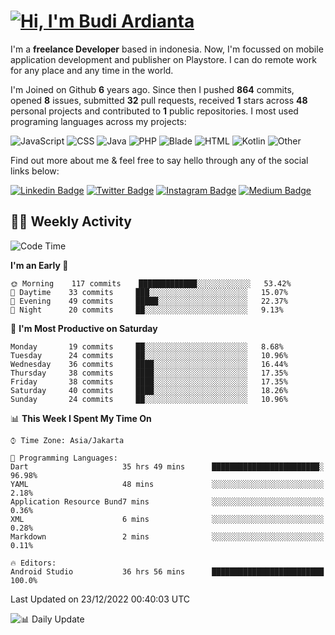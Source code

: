 # [![Hi, I'm Budi Ardianta](https://readme-typing-svg.herokuapp.com?size=24&vCenter=true&lines=%F0%9F%91%8B+Hi%2C+I'm+Budi+Ardianta+;%F0%9F%92%BB+Android+And+Web+Developer+)](https://git.io/typing-svg)

I'm a **freelance Developer** based in indonesia. Now, I'm focussed on mobile application development and publisher on Playstore. I can do remote work for any place and any time in the world.

I'm Joined on Github **6** years ago. Since then I pushed **864** commits, opened **8** issues, submitted **32** pull requests, received **1** stars across **48** personal projects and contributed to **1** public repositories.
I most used programing languages across my projects:

![JavaScript](https://img.shields.io/badge/-JavaScript-%23f1e05a?style=flat&logo=JavaScript&logoColor=white)
![CSS](https://img.shields.io/badge/-CSS-%23563d7c?style=flat&logo=CSS&logoColor=white)
![Java](https://img.shields.io/badge/-Java-%23b07219?style=flat&logo=Java&logoColor=white)
![PHP](https://img.shields.io/badge/-PHP-%234F5D95?style=flat&logo=PHP&logoColor=white)
![Blade](https://img.shields.io/badge/-Blade-%23f7523f?style=flat&logo=Blade&logoColor=white)
![HTML](https://img.shields.io/badge/-HTML-%23e34c26?style=flat&logo=HTML&logoColor=white)
![Kotlin](https://img.shields.io/badge/-Kotlin-%23A97BFF?style=flat&logo=Kotlin&logoColor=white)
![Other](https://img.shields.io/badge/-Other-%23ededed?style=flat&logo=Other&logoColor=white)

Find out more about me & feel free to say hello through any of the social links below:

[![Linkedin Badge](https://img.shields.io/badge/-budiardianata-blue?style=flat&logo=Linkedin&logoColor=white&link=https://www.linkedin.com/in/budiardianata/)](https://www.linkedin.com/in/budiardianata/)
[![Twitter Badge](https://img.shields.io/badge/-budiardianata-%231DA1F2.svg?style=flat&logo=twitter&logoColor=white&link=https://www.twitter.com/budiardianata)](https://www.linkedin.com/in/budiardianata/)
[![Instagram Badge](https://img.shields.io/badge/-budiardianata-purple?style=flat&logo=instagram&logoColor=white&link=https://instagram.com/budiardianata/)](https://instagram.com/budiardianata)
[![Medium Badge](https://img.shields.io/badge/-@budiardianata-%2312100E.svg?style=flat&logo=Medium&logoColor=white&link=https://medium.com/@budiardianata/)](https://medium.com/@budiardianata)

## 👨‍💻 Weekly Activity
<!--START_SECTION:waka-->
![Code Time](http://img.shields.io/badge/Code%20Time-1%2C315%20hrs%205%20mins-blue)

**I'm an Early 🐤** 

```text
🌞 Morning    117 commits    █████████████░░░░░░░░░░░░   53.42% 
🌆 Daytime    33 commits     ███░░░░░░░░░░░░░░░░░░░░░░   15.07% 
🌃 Evening    49 commits     █████░░░░░░░░░░░░░░░░░░░░   22.37% 
🌙 Night      20 commits     ██░░░░░░░░░░░░░░░░░░░░░░░   9.13%

```
📅 **I'm Most Productive on Saturday** 

```text
Monday       19 commits     ██░░░░░░░░░░░░░░░░░░░░░░░   8.68% 
Tuesday      24 commits     ██░░░░░░░░░░░░░░░░░░░░░░░   10.96% 
Wednesday    36 commits     ████░░░░░░░░░░░░░░░░░░░░░   16.44% 
Thursday     38 commits     ████░░░░░░░░░░░░░░░░░░░░░   17.35% 
Friday       38 commits     ████░░░░░░░░░░░░░░░░░░░░░   17.35% 
Saturday     40 commits     ████░░░░░░░░░░░░░░░░░░░░░   18.26% 
Sunday       24 commits     ██░░░░░░░░░░░░░░░░░░░░░░░   10.96%

```


📊 **This Week I Spent My Time On** 

```text
⌚︎ Time Zone: Asia/Jakarta

💬 Programming Languages: 
Dart                     35 hrs 49 mins      ████████████████████████░   96.98% 
YAML                     48 mins             ░░░░░░░░░░░░░░░░░░░░░░░░░   2.18% 
Application Resource Bund7 mins              ░░░░░░░░░░░░░░░░░░░░░░░░░   0.36% 
XML                      6 mins              ░░░░░░░░░░░░░░░░░░░░░░░░░   0.28% 
Markdown                 2 mins              ░░░░░░░░░░░░░░░░░░░░░░░░░   0.11%

🔥 Editors: 
Android Studio           36 hrs 56 mins      █████████████████████████   100.0%

```


 Last Updated on 23/12/2022 00:40:03 UTC
<!--END_SECTION:waka-->

![📊 Daily Update](https://github.com/budiardianata/budiardianata/actions/workflows/update-activity.yml/badge.svg)
